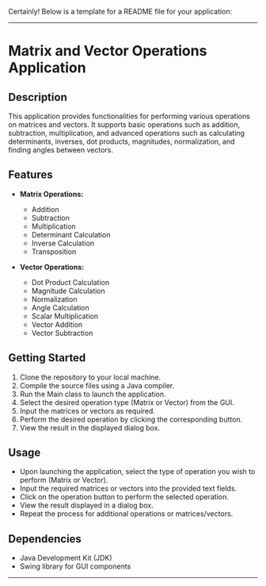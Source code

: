 Certainly! Below is a template for a README file for your application:

---

# Matrix and Vector Operations Application

## Description
This application provides functionalities for performing various operations on matrices and vectors. It supports basic operations such as addition, subtraction, multiplication, and advanced operations such as calculating determinants, inverses, dot products, magnitudes, normalization, and finding angles between vectors.

## Features
- **Matrix Operations:**
  - Addition
  - Subtraction
  - Multiplication
  - Determinant Calculation
  - Inverse Calculation
  - Transposition

- **Vector Operations:**
  - Dot Product Calculation
  - Magnitude Calculation
  - Normalization
  - Angle Calculation
  - Scalar Multiplication
  - Vector Addition
  - Vector Subtraction

## Getting Started
1. Clone the repository to your local machine.
2. Compile the source files using a Java compiler.
3. Run the Main class to launch the application.
4. Select the desired operation type (Matrix or Vector) from the GUI.
5. Input the matrices or vectors as required.
6. Perform the desired operation by clicking the corresponding button.
7. View the result in the displayed dialog box.

## Usage
- Upon launching the application, select the type of operation you wish to perform (Matrix or Vector).
- Input the required matrices or vectors into the provided text fields.
- Click on the operation button to perform the selected operation.
- View the result displayed in a dialog box.
- Repeat the process for additional operations or matrices/vectors.

## Dependencies
- Java Development Kit (JDK)
- Swing library for GUI components


---

